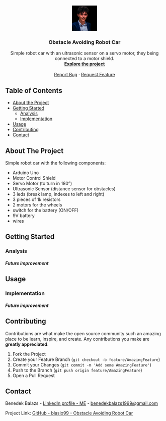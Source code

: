 <p align="center">
  <a href="https://github.com/blasio99">
    <img src="me.png" alt="Logo" width="80" height="80">
  </a>

  <h3 align="center">Obstacle Avoiding Robot Car</h3>

  <p align="center">
    Simple robot car with an ultrasonic sensor on a servo motor, they being connected to a motor shield. 
    <br />
    <a href="https://github.com/blasio99/obstacle-avoiding-car"><strong>Explore the project</strong></a>
    <br />
    <br />
    <a href="https://github.com/blasio99/obstacle-avoiding-car/issues">Report Bug</a>
    ·
    <a href="https://github.com/blasio99/obstacle-avoiding-car/issues">Request Feature</a>
  </p>
</p>

## Table of Contents

* [About the Project](#about-the-project)
* [Getting Started](#getting-started)
  * [Analysis](#analysis)
  * [Implementation](#implementation)
* [Usage](#to-run)
* [Contributing](#contributing)
* [Contact](#contact)

## About The Project
Simple robot car with the following components:
- Arduino Uno
- Motor Control Shield
- Servo Motor (to turn in 180°)
- Ultrasonic Sensor (distance sensor for obstacles)
- 3 leds (break lamp, indexes to left and right)
- 3 pieces of 1k resistors
- 2 motors for the wheels
- switch for the battery (ON/OFF)
- 9V battery
- wires


## Getting Started

### Analysis

#### *Future improvement*


## Usage

### Implementation

#### *Future improvement*

## Contributing

Contributions are what make the open source community such an amazing place to be learn, inspire, and create. Any contributions you make are **greatly appreciated**.  

1. Fork the Project  
2. Create your Feature Branch (`git checkout -b feature/AmazingFeature`)  
3. Commit your Changes (`git commit -m 'Add some AmazingFeature'`)  
4. Push to the Branch (`git push origin feature/AmazingFeature`)  
5. Open a Pull Request  

## Contact

Benedek Balazs - [LinkedIn profile - ME](https://www.linkedin.com/in/balazs-benedek-009322183/) - benedekbalazs1999@gmail.com

Project Link: [GitHub - blasio99 - Obstacle Avoiding Robot Car](https://github.com/blasio99/obstacle-avoiding-car)

